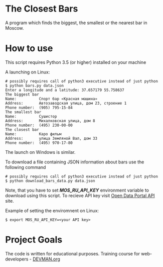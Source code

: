 # The Closest Bars

A program which finds the biggest, the smallest or the nearest bar in Moscow.

# How to use

This script requires Python 3.5 (or higher) installed on your machine

A launching on Linux:

```#!bash
# possibly requires call of python3 executive instead of just python
$ python bars.py data.json 
Enter a longitude and a latitude: 37.657179 55.758637
The biggest bar
Name:          Спорт бар «Красная машина»
Address:       Автозаводская улица, дом 23, строение 1
Phone number:  (905) 795-15-84
The smallest bar
Name:          Сушистор
Address:       Михалковская улица, дом 8
Phone number:  (495) 230-00-00
The closest bar
Name:          Каро фильм
Address:       улица Земляной Вал, дом 33
Phone number:  (495) 970-17-80
```

The launch on Windows is similar.

To download a file containing JSON information about bars use the following command
```#!bash
# possibly requires call of python3 executive instead of just python
$ python download_bars_data.py data.json
```
Note, that you have to set **_MOS_RU_API_KEY_** environment variable to download using this script.
To recieve API key visit [Open Data Portal API](https://apidata.mos.ru/) site.

Example of setting the enviromnent on Linux:
```#!bash
$ export MOS_RU_API_KEY=<your API key>
```

# Project Goals

The code is written for educational purposes. Training course for web-developers - [DEVMAN.org](https://devman.org)
